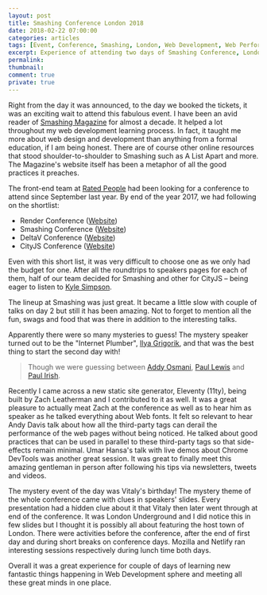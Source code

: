 ```yaml
---
layout: post
title: Smashing Conference London 2018
date: 2018-02-22 07:00:00
categories: articles
tags: [Event, Conference, Smashing, London, Web Development, Web Performance, #perfmatters]
excerpt: Experience of attending two days of Smashing Conference, London 2018
permalink:
thumbnail:
comment: true
private: true
---
```


Right from the day it was announced, to the day we booked the tickets, it was an exciting wait to attend this fabulous event. I have been an avid reader of [Smashing Magazine](https://www.smashingmagazine.com) for almost a decade. It helped a lot throughout my web development learning process. In fact, it taught me more about web design and development than anything from a formal education, if I am being honest. There are of course other online resources that stood shoulder-to-shoulder to Smashing such as A List Apart and more. The Magazine's website itself has been a metaphor of all the good practices it preaches.

The front-end team at [Rated People](https://www.ratedpeople.com/c/about-us) had been looking for a conference to attend since September last year. By end of the year 2017, we had following on the shortlist:

* Render Conference ([Website](https://2018.render-conf.com))
* Smashing Conference ([Website](https://smashingconf.com/london-2018/))
* DeltaV Conference ([Website](https://deltavconf.com))
* CityJS Conference ([Website](http://cityjsconf.org))

Even with this short list, it was very difficult to choose one as we only had the budget for one. After all the roundtrips to speakers pages for each of them, half of our team decided for Smashing and other for CityJS – being eager to listen to [Kyle Simpson](https://twitter.com/getify).

The lineup at Smashing was just great. It became a little slow with couple of talks on day 2 but still it has been amazing. Not to forget to mention all the fun, swags and food that was there in addition to the interesting talks.

Apparently there were so many mysteries to guess! The mystery speaker turned out to be the "Internet Plumber", [Ilya Grigorik](https://www.igvita.com), and that was the best thing to start the second day with! 

> Though we were guessing between [Addy Osmani](https://addyosmani.com), [Paul Lewis](https://aerotwist.com) and [Paul Irish](https://www.paulirish.com). 

Recently I came across a new static site generator, Eleventy (11ty), being built by Zach Leatherman and I contributed to it as well. It was a great pleasure to actually meat Zach at the conference as well as to hear him as speaker as he talked everything about Web fonts. It felt so relevant to hear Andy Davis talk about how all the third-party tags can derail the performance of the web pages without being noticed. He talked about good practices that can be used in parallel to these third-party tags so that side-effects remain minimal. Umar Hansa's talk with live demos about Chrome DevTools was another great session. It was great to finally meet this amazing gentleman in person after following his tips via newsletters, tweets and videos.

The mystery event of the day was Vitaly's birthday! The mystery theme of the whole conference came with clues in speakers' slides. Every presentation had a hidden clue about it that Vitaly then later went through at end of the conference. It was London Underground and I did notice this in few slides but I thought it is possibly all about featuring the host town of London. There were activities before the conference, after the end of first day and during short breaks on conference days. Mozilla and Netlify ran interesting sessions respectively during lunch time both days. 

Overall it was a great experience for couple of days of learning new fantastic things happening in Web Development sphere and meeting all these great minds in one place. 
